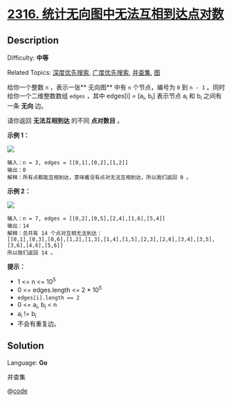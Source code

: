 # [2316\. 统计无向图中无法互相到达点对数](https://leetcode.cn/problems/count-unreachable-pairs-of-nodes-in-an-undirected-graph/)

## Description

Difficulty: **中等**  

Related Topics: [深度优先搜索](https://leetcode.cn/tag/https://leetcode.cn/tag/depth-first-search//), [广度优先搜索](https://leetcode.cn/tag/https://leetcode.cn/tag/breadth-first-search//), [并查集](https://leetcode.cn/tag/https://leetcode.cn/tag/union-find//), [图](https://leetcode.cn/tag/https://leetcode.cn/tag/graph//)


给你一个整数 `n` ，表示一张** 无向图** 中有 `n` 个节点，编号为 `0` 到 `n - 1` 。同时给你一个二维整数数组 `edges` ，其中 edges[i] = [a<sub>i</sub>, b<sub>i</sub>] 表示节点 a<sub>i</sub> 和 b<sub>i</sub> 之间有一条 **无向** 边。

请你返回 **无法互相到达** 的不同 **点对数目** 。

**示例 1：**

![](https://assets.leetcode.com/uploads/2022/05/05/tc-3.png)

```
输入：n = 3, edges = [[0,1],[0,2],[1,2]]
输出：0
解释：所有点都能互相到达，意味着没有点对无法互相到达，所以我们返回 0 。
```

**示例 2：**

![](https://assets.leetcode.com/uploads/2022/05/05/tc-2.png)

```
输入：n = 7, edges = [[0,2],[0,5],[2,4],[1,6],[5,4]]
输出：14
解释：总共有 14 个点对互相无法到达：
[[0,1],[0,3],[0,6],[1,2],[1,3],[1,4],[1,5],[2,3],[2,6],[3,4],[3,5],[3,6],[4,6],[5,6]]
所以我们返回 14 。
```

**提示：**

*   1 <= n <= 10<sup>5</sup>
*   0 <= edges.length <= 2 * 10<sup>5</sup>
*   `edges[i].length == 2`
*   0 <= a<sub>i</sub>, b<sub>i</sub> < n
*   a<sub>i</sub> != b<sub>i</sub>
*   不会有重复边。


## Solution

Language: **Go**

并查集

@[code](../../../../algorithm/code/leet-code/medium/2316.go)
